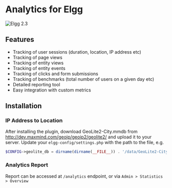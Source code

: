 Analytics for Elgg
==================
![Elgg 2.3](https://img.shields.io/badge/Elgg-2.3-orange.svg?style=flat-square)

## Features

* Tracking of user sessions (duration, location, IP address etc)
* Tracking of page views
* Tracking of entity views
* Tracking of entity events
* Tracking of clicks and form submissions
* Tracking of benchmarks (total number of users on a given day etc)
* Detailed reporting tool
* Easy integration with custom metrics

## Installation

### IP Address to Location

After installing the plugin, download GeoLite2-City.mmdb from 
http://dev.maxmind.com/geoip/geoip2/geolite2/ and upload it to your server.
Update your `elgg-config/settings.php` with the path to the file, e.g.

```php
$CONFIG->geolite_db = dirname(dirname(__FILE__)) . '/data/GeoLite2-City.mmdb';
```

### Analytics Report

Report can be accessed at `/analytics` endpoint, or via `Admin > Statistics > Overview`

